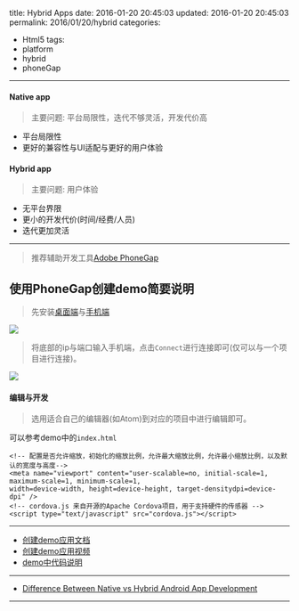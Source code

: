 title: Hybrid Apps
date: 2016-01-20 20:45:03
updated: 2016-01-20 20:45:03
permalink: 2016/01/20/hybrid
categories:
- Html5
tags:
- platform
- hybrid
- phoneGap

---
#### Native app

> 主要问题: 平台局限性，迭代不够灵活，开发代价高

- 平台局限性
- 更好的兼容性与UI适配与更好的用户体验

<!-- more -->

#### Hybrid app

> 主要问题: 用户体验

- 无平台界限
- 更小的开发代价(时间/经费/人员)
- 迭代更加灵活

---

> 推荐辅助开发工具[Adobe PhoneGap](http://phonegap.com/)

## 使用PhoneGap创建demo简要说明

> 先安装[桌面端](http://docs.phonegap.com/getting-started/1-install-phonegap/desktop/)与[手机端](http://docs.phonegap.com/getting-started/2-install-mobile-app/)

![](/img/hybrid-1.png)

> 将底部的ip与端口输入手机端，点击`Connect`进行连接即可(仅可以与一个项目进行连接)。

![](/img/hybrid-2.png)

#### 编辑与开发

> 选用适合自己的编辑器(如Atom)到对应的项目中进行编辑即可。

可以参考demo中的`index.html`



```
<!-- 配置是否允许缩放，初始化的缩放比例，允许最大缩放比例，允许最小缩放比例，以及默认的宽度与高度-->
<meta name="viewport" content="user-scalable=no, initial-scale=1, maximum-scale=1, minimum-scale=1,
width=device-width, height=device-height, target-densitydpi=device-dpi" />
<!-- cordova.js 来自开源的Apache Cordova项目，用于支持硬件的传感器 -->
<script type="text/javascript" src="cordova.js"></script>
```

---

- [创建demo应用文档](http://docs.phonegap.com/getting-started/3-create-your-app/desktop/)
- [创建demo应用视频](https://www.youtube.com/watch?v=pggw-9b8RVY)
- [demo中代码说明](http://docs.phonegap.com/develop/hello-world-explained/)

---

- [Difference Between Native vs Hybrid Android App Development](http://www.multidots.com/difference-native-vs-hybrid-android-app-development-2/)

---
